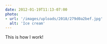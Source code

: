 ```yaml
---
date: 2012-01-19T11:13-07:00
photo:
- url: '/images/uploads/2018/279d0a2bef.jpg'
  alt: 'Ice cream'
---
```

This is how I work!
